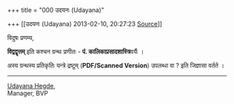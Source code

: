 +++
title = "000 उदयनः (Udayana)"

+++
[[उदयनः (Udayana)	2013-02-10, 20:27:23 [Source](https://groups.google.com/g/bvparishat/c/THuzgUryKXQ)]]



विदुषः प्रणम्य,  
  
**विद्वद्वृत्तम्** इति कश्चन ग्रन्थः प्रणीतः - **पं. कालिकाप्रसादशास्त्रि**वर्यैः ।  
  
अस्य ग्रन्थस्य प्रतिकृतिः यन्त्रे द्रष्टुम् (**PDF/Scanned Version**) उपलब्धा वा ? इति जिज्ञासा वर्तते ।  
  
-- --  
  
  
[](tel:94810%2026366)

[Udayana Hegde](https://www.facebook.com/udayanah),  
Manager, BVP  

